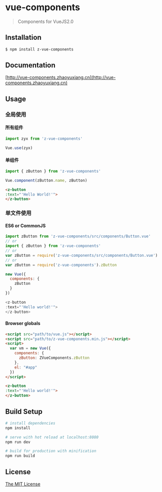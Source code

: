 # vue-components

> Components for VueJS2.0

## Installation
```bash
$ npm install z-vue-components
```

## Documentation
[http://vue-components.zhaoyuxiang.cn](http://vue-components.zhaoyuxiang.cn)

## Usage

### 全局使用

#### 所有组件

```js
import zyx from 'z-vue-components'

Vue.use(zyx)
```

#### 单组件

```js
import { zButton } from 'z-vue-components'

Vue.component(zButton.name, zButton)
```

```html
<z-button
:text="'Hello World!'">
</z-button>
```

### 单文件使用

#### ES6 or CommonJS
```js
import zButton from 'z-vue-components/src/components/Button.vue'
// or
import { zButton } from 'z-vue-components'
// or
var zButton = require('z-vue-components/src/components/Button.vue')
// or
var zButton = require('z-vue-components').zButton

new Vue({
  components: {
    zButton
  }
})

<z-button
:text="'Hello world!'">
</z-button>
```

#### Browser globals
```html
<script src="path/to/vue.js"></script>
<script src="path/to/z-vue-components.min.js"></script>
<script>
  var vm = new Vue({
    components: {
      zButton: ZVueComponents.zButton
    },
    el: "#app"
  })
</script>

<z-button
:text="'Hello world!'">
</z-button>
```

## Build Setup
``` bash
# install dependencies
npm install

# serve with hot reload at localhost:8080
npm run dev

# build for production with minification
npm run build
```
## License
[The MIT License](/LICENSE)
